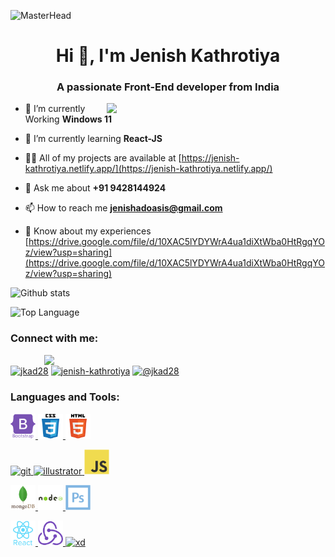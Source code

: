 ![MasterHead](https://www.sevenstarwebsolutions.com/wp-content/themes/sevenstar/img/banner-bg.gif)
<h1 align="center">Hi 👋, I'm Jenish Kathrotiya</h1>
<h3 align="center">A passionate Front-End developer from India</h3>
<img align="right" width="350" src="https://cdn.dribbble.com/users/1162077/screenshots/3848914/programmer.gif">

- 🔭 I’m currently Working **Windows 11**

- 🌱 I’m currently learning **React-JS**

- 👨‍💻 All of my projects are available at [https://jenish-kathrotiya.netlify.app/](https://jenish-kathrotiya.netlify.app/)

- 💬 Ask me about **+91 9428144924**

- 📫 How to reach me **jenishadoasis@gmail.com**

- 📄 Know about my experiences [https://drive.google.com/file/d/10XAC5lYDYWrA4ua1diXtWba0HtRgqYOz/view?usp=sharing](https://drive.google.com/file/d/10XAC5lYDYWrA4ua1diXtWba0HtRgqYOz/view?usp=sharing)

<!-- - ⚡ Fun fact **I am very Friendly Person** -->

<!-- ### Blogs posts -->
<!-- BLOG-POST-LIST:START -->
<!-- BLOG-POST-LIST:END -->


![Github stats](https://github-readme-stats.vercel.app/api?username=jkad02&count_private=true&show_icons=true&theme=radical
)



![Top Language](https://github-readme-stats.vercel.app/api/top-langs/?username=JKAD02&show_icons=true&theme=radical)


<h3 align="left">Connect with me:</h3><img align="right" width="450" src="https://cdn.dribbble.com/users/2069402/screenshots/5574718/gif-4mb.gif">
<p align="left">
<a href="https://twitter.com/jkad28" target="blank"><img align="center" src="https://raw.githubusercontent.com/rahuldkjain/github-profile-readme-generator/master/src/images/icons/Social/twitter.svg" alt="jkad28" height="30" width="40" /></a>                 
<a href="https://www.linkedin.com/in/jenish-kathrotiya-036213231/" target="blank"><img align="center" src="https://raw.githubusercontent.com/rahuldkjain/github-profile-readme-generator/master/src/images/icons/Social/linked-in-alt.svg" alt="jenish-kathrotiya" height="30" width="40" /></a>
<a href="https://medium.com/@jkad28" target="blank"><img align="center" src="https://raw.githubusercontent.com/rahuldkjain/github-profile-readme-generator/master/src/images/icons/Social/medium.svg" alt="@jkad28" height="30" width="40" /></a>
</p>

<h3 align="left">Languages and Tools:</h3>
<p align="left"> <a href="https://getbootstrap.com" target="_blank" rel="noreferrer"> <img src="https://raw.githubusercontent.com/devicons/devicon/master/icons/bootstrap/bootstrap-plain-wordmark.svg" alt="bootstrap" width="40" height="40"/> </a> <a href="https://www.w3schools.com/css/" target="_blank" rel="noreferrer"> <img src="https://raw.githubusercontent.com/devicons/devicon/master/icons/css3/css3-original-wordmark.svg" alt="css3" width="40" height="40"/> </a> <a href="https://www.w3.org/html/" target="_blank" rel="noreferrer"> 
  <img src="https://raw.githubusercontent.com/devicons/devicon/master/icons/html5/html5-original-wordmark.svg" alt="html5" width="40" height="40"/> </a>
  
 <a href="https://git-scm.com/" target="_blank" rel="noreferrer"> <img src="https://www.vectorlogo.zone/logos/git-scm/git-scm-icon.svg" alt="git" width="40" height="40"/> 
  <a href="https://www.adobe.com/in/products/illustrator.html" target="_blank" rel="noreferrer"> <img src="https://www.vectorlogo.zone/logos/adobe_illustrator/adobe_illustrator-icon.svg" alt="illustrator" width="40" height="40"/> </a> <a href="https://developer.mozilla.org/en-US/docs/Web/JavaScript" target="_blank" rel="noreferrer"> <img src="https://raw.githubusercontent.com/devicons/devicon/master/icons/javascript/javascript-original.svg" alt="javascript" width="40" height="40"/> </a> <a href="https://www.mongodb.com/" target="_blank" rel="noreferrer"> 
  
  <img src="https://raw.githubusercontent.com/devicons/devicon/master/icons/mongodb/mongodb-original-wordmark.svg" alt="mongodb" width="40" height="40"/> </a> <a href="https://nodejs.org" target="_blank" rel="noreferrer"> <img src="https://raw.githubusercontent.com/devicons/devicon/master/icons/nodejs/nodejs-original-wordmark.svg" alt="nodejs" width="40" height="40"/> </a> <a href="https://www.photoshop.com/en" target="_blank" rel="noreferrer"> <img src="https://raw.githubusercontent.com/devicons/devicon/master/icons/photoshop/photoshop-line.svg" alt="photoshop" width="40" height="40"/> </a> <a href="https://reactjs.org/" target="_blank" rel="noreferrer">
  
  <img src="https://raw.githubusercontent.com/devicons/devicon/master/icons/react/react-original-wordmark.svg" alt="react" width="40" height="40"/> </a> <a href="https://redux.js.org" target="_blank" rel="noreferrer"> <img src="https://raw.githubusercontent.com/devicons/devicon/master/icons/redux/redux-original.svg" alt="redux" width="40" height="40"/> </a> <a href="https://www.adobe.com/products/xd.html" target="_blank" rel="noreferrer"> <img src="https://cdn.worldvectorlogo.com/logos/adobe-xd.svg" alt="xd" width="40" height="40"/> </a> </p>

